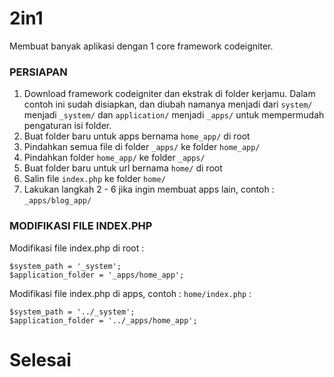 # 2in1
Membuat banyak aplikasi dengan 1 core framework codeigniter.

### PERSIAPAN
1. Download framework codeigniter dan ekstrak di folder kerjamu. Dalam contoh ini sudah disiapkan, dan diubah namanya menjadi dari `system/` menjadi `_system/` dan `application/` menjadi `_apps/` untuk mempermudah pengaturan isi folder.
2. Buat folder baru untuk apps bernama `home_app/` di root
3. Pindahkan semua file di folder `_apps/` ke folder `home_app/`
4. Pindahkan folder `home_app/` ke folder `_apps/`
5. Buat folder baru untuk url bernama `home/` di root
6. Salin file `index.php` ke folder `home/`
7. Lakukan langkah 2 - 6 jika ingin membuat apps lain, contoh : `_apps/blog_app/`

### MODIFIKASI FILE INDEX.PHP
Modifikasi file index.php di root :
```
$system_path = '_system';
$application_folder = '_apps/home_app';
```

Modifikasi file index.php di apps, contoh : `home/index.php` :
```
$system_path = '../_system';
$application_folder = '../_apps/home_app';
```

# Selesai